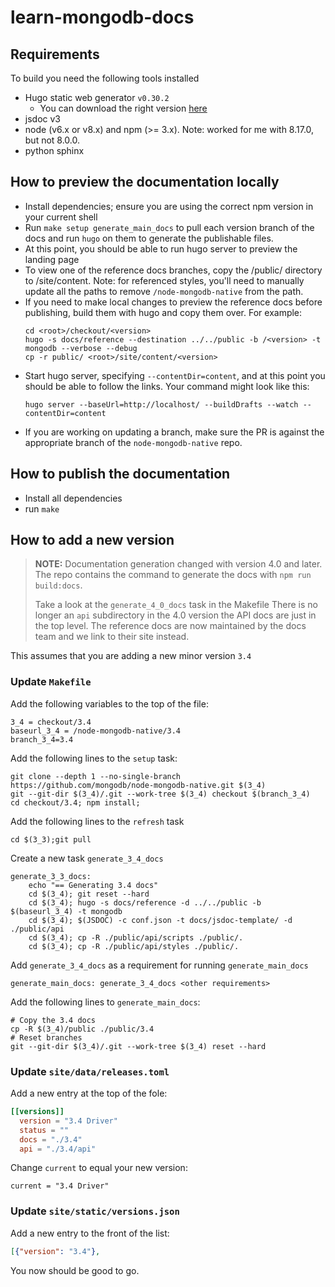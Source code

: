 # learn-mongodb-docs

## Requirements

To build you need the following tools installed

* Hugo static web generator `v0.30.2`
    * You can download the right version [here](https://github.com/gohugoio/hugo/releases/tag/v0.30.2)
* jsdoc v3
* node (v6.x or v8.x) and npm (>= 3.x). Note: worked for me with 8.17.0, but not 8.0.0.
* python sphinx


## How to preview the documentation locally

* Install dependencies; ensure you are using the correct npm version in your current shell
* Run `make setup generate_main_docs` to pull each version branch of the docs
  and run `hugo` on them to generate the publishable files.
* At this point, you should be able to run hugo server to preview the
  landing page
* To view one of the reference docs branches, copy the <root>/public/<version>
  directory to <root>/site/content. Note: for referenced styles, you'll need
  to manually update all the paths to remove `/node-mongodb-native` from the
  path.
* If you need to make local changes to preview the reference docs before
  publishing, build them with hugo and copy them over. For example:
  ```
  cd <root>/checkout/<version>
  hugo -s docs/reference --destination ../../public -b /<version> -t mongodb --verbose --debug
  cp -r public/ <root>/site/content/<version>
  ```
* Start hugo server, specifying `--contentDir=content`, and at this point
  you should be able to follow the links. Your command might look like
  this:
  ```
  hugo server --baseUrl=http://localhost/ --buildDrafts --watch --contentDir=content
  ```
* If you are working on updating a branch, make sure the PR is against
  the appropriate branch of the `node-mongodb-native` repo.

## How to publish the documentation

* Install all dependencies
* run `make`

## How to add a new version

> **NOTE:** Documentation generation changed with version 4.0 and later.
> The repo contains the command to generate the docs with `npm run build:docs`.
>
> Take a look at the `generate_4_0_docs` task in the Makefile
> There is no longer an `api` subdirectory in the 4.0 version the API docs are just in the top level.
> The reference docs are now maintained by the docs team and we link to their site instead.

This assumes that you are adding a new minor version `3.4`

### Update `Makefile`

Add the following variables to the top of the file:

```
3_4 = checkout/3.4
baseurl_3_4 = /node-mongodb-native/3.4
branch_3_4=3.4
```

Add the following lines to the `setup` task:

```
git clone --depth 1 --no-single-branch https://github.com/mongodb/node-mongodb-native.git $(3_4)
git --git-dir $(3_4)/.git --work-tree $(3_4) checkout $(branch_3_4)
cd checkout/3.4; npm install;
```

Add the following lines to the `refresh` task

```
cd $(3_3);git pull
```

Create a new task `generate_3_4_docs`

```
generate_3_3_docs:
	echo "== Generating 3.4 docs"
	cd $(3_4); git reset --hard
	cd $(3_4); hugo -s docs/reference -d ../../public -b $(baseurl_3_4) -t mongodb
	cd $(3_4); $(JSDOC) -c conf.json -t docs/jsdoc-template/ -d ./public/api
	cd $(3_4); cp -R ./public/api/scripts ./public/.
	cd $(3_4); cp -R ./public/api/styles ./public/.
```

Add `generate_3_4_docs` as a requirement for running `generate_main_docs`

```
generate_main_docs: generate_3_4_docs <other requirements>
```

Add the following lines to `generate_main_docs`:

```
# Copy the 3.4 docs
cp -R $(3_4)/public ./public/3.4
# Reset branches
git --git-dir $(3_4)/.git --work-tree $(3_4) reset --hard
```

### Update `site/data/releases.toml`

Add a new entry at the top of the fole:

```toml
[[versions]]
  version = "3.4 Driver"
  status = ""
  docs = "./3.4"
  api = "./3.4/api"
```

Change `current` to equal your new version:

```
current = "3.4 Driver"
```

### Update `site/static/versions.json`

Add a new entry to the front of the list:

```json
[{"version": "3.4"},
```

You now should be good to go.
